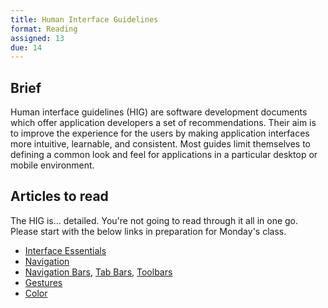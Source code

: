 ```yaml
---
title: Human Interface Guidelines
format: Reading
assigned: 13
due: 14
---
```


Brief
-----

Human interface guidelines (HIG) are software development documents which offer application developers a set of recommendations. Their aim is to improve the experience for the users by making application interfaces more intuitive, learnable, and consistent. Most guides limit themselves to defining a common look and feel for applications in a particular desktop or mobile environment.


Articles to read
----------------

The HIG is... detailed. You're not going to read through it all in one go. Please start with the below links in preparation for Monday's class.

- [Interface Essentials](https://developer.apple.com/design/human-interface-guidelines/ios/overview/interface-essentials/)
- [Navigation](https://developer.apple.com/design/human-interface-guidelines/ios/app-architecture/navigation/)
- [Navigation Bars][], [Tab Bars][], [Toolbars][]
- [Gestures](https://developer.apple.com/design/human-interface-guidelines/ios/user-interaction/gestures/)
- [Color](https://developer.apple.com/design/human-interface-guidelines/ios/visual-design/color/)

[Navigation Bars]: https://developer.apple.com/design/human-interface-guidelines/ios/bars/navigation-bars/
[Tab Bars]: https://developer.apple.com/design/human-interface-guidelines/ios/bars/tab-bars/
[Toolbars]: https://developer.apple.com/design/human-interface-guidelines/ios/bars/toolbars/
